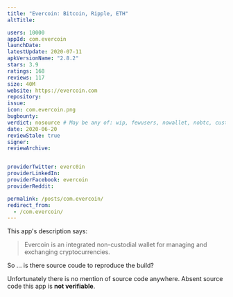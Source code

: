 ```yaml
---
title: "Evercoin: Bitcoin, Ripple, ETH"
altTitle: 

users: 10000
appId: com.evercoin
launchDate: 
latestUpdate: 2020-07-11
apkVersionName: "2.8.2"
stars: 3.9
ratings: 168
reviews: 117
size: 40M
website: https://evercoin.com
repository: 
issue: 
icon: com.evercoin.png
bugbounty: 
verdict: nosource # May be any of: wip, fewusers, nowallet, nobtc, custodial, nosource, nonverifiable, reproducible, bounty, defunct
date: 2020-06-20
reviewStale: true
signer: 
reviewArchive:


providerTwitter: everc0in
providerLinkedIn: 
providerFacebook: evercoin
providerReddit: 

permalink: /posts/com.evercoin/
redirect_from:
  - /com.evercoin/
---
```



This app's description says:

> Evercoin is an integrated non-custodial wallet for managing and exchanging
  cryptocurrencies.

So ... is there source coude to reproduce the build?

Unfortunately there is no mention of source code anywhere. Absent source code
this app is **not verifiable**.
